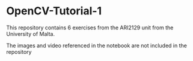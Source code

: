 # OpenCV-Tutorial-1
This repository contains 6 exercises from the ARI2129 unit from the University of Malta.

The images and video referenced in the notebook are not included in the repository
